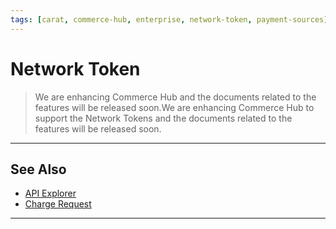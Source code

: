 ```yaml
---
tags: [carat, commerce-hub, enterprise, network-token, payment-sources]
---
```



# Network Token

<!-- theme: danger -->
>We are enhancing Commerce Hub and the documents related to the features will be released soon.We are enhancing Commerce Hub to support the Network Tokens and the documents related to the features will be released soon.

---

## See Also

- [API Explorer](../api/?type=post&path=/payments/v1/charges)
- [Charge Request](path?=docs/Resources/API-Documents/Payments/Charges.md)

---